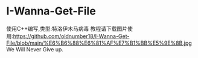 # I-Wanna-Get-File
使用C++编写,类型:特洛伊木马病毒
教程请下载图片使用:https://github.com/oldnumber18/I-Wanna-Get-File/blob/main/%E6%B6%88%E6%81%AF%E7%B1%BB%E5%9E%8B.jpg
We Will Never Give up.
